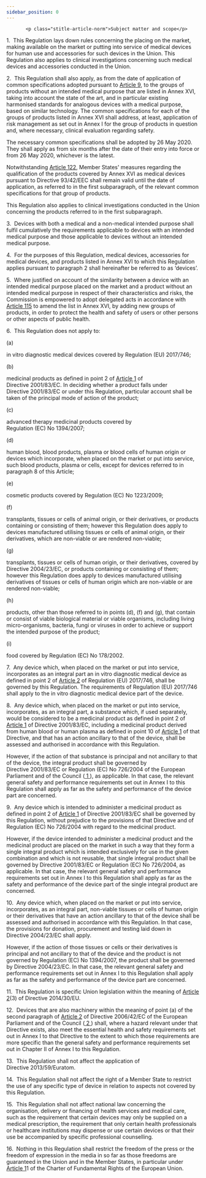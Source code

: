 ```yaml
---
sidebar_position: 0
---
```

           <p class="stitle-article-norm">Subject matter and scope</p>
   <p class="norm">1.&nbsp;&nbsp;This Regulation lays down rules 
concerning the placing on the market, making available on the market or 
putting into service of medical devices for human use and accessories 
for such devices in the Union. This Regulation also applies to clinical 
investigations concerning such medical devices and accessories conducted
 in the Union.</p>
   <p class="norm">2.&nbsp;&nbsp;This Regulation shall also apply, as 
from the date of application of common specifications adopted pursuant 
to <a href='../CHAPTER II/Article 9 - Common specifications'> Article 9</a>, to the groups of products without an intended medical
 purpose that are listed in Annex&nbsp;XVI, taking into account the 
state of the art, and in particular existing harmonised standards for 
analogous devices with a medical purpose, based on similar technology. 
The common specifications for each of the groups of products listed in 
Annex&nbsp;XVI shall address, at least, application of risk management 
as set out in Annex&nbsp;I for the group of products in question and, 
where necessary, clinical evaluation regarding safety.</p>
   <p class="norm">The necessary common specifications shall be adopted 
by 26 May 2020. They shall apply as from six months after the date of 
their entry into force or from 26 May 2020, whichever is the latest.</p>
   <p class="norm">Notwithstanding <a href='../CHAPTER X/Article 122 - Repeal'> Article 122</a>, Member&nbsp;States'
 measures regarding the qualification of the products covered by 
Annex&nbsp;XVI as medical devices pursuant to Directive&nbsp;93/42/EEC 
shall remain valid until the date of application, as referred to in the 
first subparagraph, of the relevant common specifications for that group
 of products.</p>
   <p class="norm">This Regulation also applies to clinical 
investigations conducted in the Union concerning the products referred 
to in the first subparagraph.</p>
   <p class="norm">3.&nbsp;&nbsp;Devices with both a medical and a 
non-medical intended purpose shall fulfil cumulatively the requirements 
applicable to devices with an intended medical purpose and those 
applicable to devices without an intended medical purpose.</p>
   <p class="norm">4.&nbsp;&nbsp;For the purposes of this Regulation, 
medical devices, accessories for medical devices, and products listed in
 Annex&nbsp;XVI to which this Regulation applies pursuant to 
paragraph&nbsp;2 shall hereinafter be referred to as ‘devices’.</p>
   <p class="norm">5.&nbsp;&nbsp;Where justified on account of the 
similarity between a device with an intended medical purpose placed on 
the market and a product without an intended medical purpose in respect 
of their characteristics and risks, the Commission is empowered to adopt
 delegated acts in accordance with <a href='../CHAPTER X/Article 115 - Exercise of the delegation'> Article 115</a> to amend the list in
 Annex&nbsp;XVI, by adding new groups of products, in order to protect 
the health and safety of users or other persons or other aspects of 
public health.</p>
   <p class="norm">6.&nbsp;&nbsp;This Regulation does not apply to:</p>
   <div class="grid-container grid-list">
      <div class="list grid-list-column-1">
         <span>(a)&nbsp;</span>
      </div>
      <div class="grid-list-column-2">
         <p class="norm">
            <span class="italics">in vitro</span> diagnostic medical devices covered by Regulation&nbsp;(EU)&nbsp;2017/746;</p>
      </div>
   </div>
   <div class="grid-container grid-list">
      <div class="list grid-list-column-1">
         <span>(b)&nbsp;</span>
      </div>
      <div class="grid-list-column-2">
         <p class="norm">medicinal products as defined in point&nbsp;2 
of <a href='../CHAPTER I/Article 1 - Subject matter and scope'> Article 1</a> of Directive&nbsp;2001/83/EC. In deciding whether a 
product falls under Directive&nbsp;2001/83/EC or under this Regulation, 
particular account shall be taken of the principal mode of action of the
 product;</p>
      </div>
   </div>
   <div class="grid-container grid-list">
      <div class="list grid-list-column-1">
         <span>(c)&nbsp;</span>
      </div>
      <div class="grid-list-column-2">
         <p class="norm">advanced therapy medicinal products covered by Regulation&nbsp;(EC)&nbsp;No&nbsp;1394/2007;</p>
      </div>
   </div>
   <div class="grid-container grid-list">
      <div class="list grid-list-column-1">
         <span>(d)&nbsp;</span>
      </div>
      <div class="grid-list-column-2">
         <p class="norm">human blood, blood products, plasma or blood 
cells of human origin or devices which incorporate, when placed on the 
market or put into service, such blood products, plasma or cells, except
 for devices referred to in paragraph&nbsp;8 of this Article;</p>
      </div>
   </div>
   <div class="grid-container grid-list">
      <div class="list grid-list-column-1">
         <span>(e)&nbsp;</span>
      </div>
      <div class="grid-list-column-2">
         <p class="norm">cosmetic products covered by Regulation&nbsp;(EC)&nbsp;No&nbsp;1223/2009;</p>
      </div>
   </div>
   <div class="grid-container grid-list">
      <div class="list grid-list-column-1">
         <span>(f)&nbsp;</span>
      </div>
      <div class="grid-list-column-2">
         <p class="norm">transplants, tissues or cells of animal origin,
 or their derivatives, or products containing or consisting of them; 
however this Regulation does apply to devices manufactured utilising 
tissues or cells of animal origin, or their derivatives, which are 
non-viable or are rendered non-viable;</p>
      </div>
   </div>
   <div class="grid-container grid-list">
      <div class="list grid-list-column-1">
         <span>(g)&nbsp;</span>
      </div>
      <div class="grid-list-column-2">
         <p class="norm">transplants, tissues or cells of human origin, 
or their derivatives, covered by Directive&nbsp;2004/23/EC, or products 
containing or consisting of them; however this Regulation does apply to 
devices manufactured utilising derivatives of tissues or cells of human 
origin which are non-viable or are rendered non-viable;</p>
      </div>
   </div>
   <div class="grid-container grid-list">
      <div class="list grid-list-column-1">
         <span>(h)&nbsp;</span>
      </div>
      <div class="grid-list-column-2">
         <p class="norm">products, other than those referred to in 
points (d), (f) and (g), that contain or consist of viable biological 
material or viable organisms, including living micro-organisms, 
bacteria, fungi or viruses in order to achieve or support the intended 
purpose of the product;</p>
      </div>
   </div>
   <div class="grid-container grid-list">
      <div class="list grid-list-column-1">
         <span>(i)&nbsp;</span>
      </div>
      <div class="grid-list-column-2">
         <p class="norm">food covered by Regulation (EC)&nbsp;No&nbsp;178/2002.</p>
      </div>
   </div>
   <p class="norm">7.&nbsp;&nbsp;Any device which, when placed on the market or put into service, incorporates as an integral part an <span class="italics">in vitro</span>
 diagnostic medical device as defined in point&nbsp;2 of <a href='../CHAPTER I/Article 2 - Definitions'> Article 2</a> 
of Regulation&nbsp;(EU)&nbsp;2017/746, shall be governed by this 
Regulation. The requirements of Regulation&nbsp;(EU)&nbsp;2017/746 shall
 apply to the <span class="italics">in vitro</span> diagnostic medical device part of the device.</p>
   <p class="norm">8.&nbsp;&nbsp;Any device which, when placed on the 
market or put into service, incorporates, as an integral part, a 
substance which, if used separately, would be considered to be a 
medicinal product as defined in point&nbsp;2 of <a href='../CHAPTER I/Article 1 - Subject matter and scope'> Article 1</a> of 
Directive&nbsp;2001/83/EC, including a medicinal product derived from 
human blood or human plasma as defined in point&nbsp;10 of 
<a href='../CHAPTER I/Article 1 - Subject matter and scope'> Article 1</a> of that Directive, and that has an action ancillary to 
that of the device, shall be assessed and authorised in accordance with 
this Regulation.</p>
   <p class="norm">However, if the action of that substance is principal
 and not ancillary to that of the device, the integral product shall be 
governed by Directive&nbsp;2001/83/EC or 
Regulation&nbsp;(EC)&nbsp;No&nbsp;726/2004 of the European Parliament 
and of the Council&nbsp;(<a href="#E0001" id="src.E0001">
         <span class="superscript">1</span>
      </a>), as applicable. In that case, the relevant general safety 
and performance requirements set out in Annex&nbsp;I to this Regulation 
shall apply as far as the safety and performance of the device part are 
concerned.</p>
   <p class="norm">9.&nbsp;&nbsp;Any device which is intended to 
administer a medicinal product as defined in point&nbsp;2 of 
<a href='../CHAPTER I/Article 1 - Subject matter and scope'> Article 1</a> of Directive&nbsp;2001/83/EC shall be governed by this 
Regulation, without prejudice to the provisions of that 
Directive&nbsp;and of Regulation&nbsp;(EC)&nbsp;No&nbsp;726/2004 with 
regard to the medicinal product.</p>
   <p class="norm">However, if the device intended to administer a 
medicinal product and the medicinal product are placed on the market in 
such a way that they form a single integral product which is intended 
exclusively for use in the given combination and which is not reusable, 
that single integral product shall be governed by 
Directive&nbsp;2001/83/EC or Regulation&nbsp;(EC)&nbsp;No&nbsp;726/2004,
 as applicable. In that case, the relevant general safety and 
performance requirements set out in Annex&nbsp;I to this Regulation 
shall apply as far as the safety and performance of the device part of 
the single integral product are concerned.</p>
   <p class="norm">10.&nbsp;&nbsp;Any device which, when placed on the 
market or put into service, incorporates, as an integral part, 
non-viable tissues or cells of human origin or their derivatives that 
have an action ancillary to that of the device shall be assessed and 
authorised in accordance with this Regulation. In that case, the 
provisions for donation, procurement and testing laid down in 
Directive&nbsp;2004/23/EC shall apply.</p>
   <p class="norm">However, if the action of those tissues or cells or 
their derivatives is principal and not ancillary to that of the device 
and the product is not governed by 
Regulation&nbsp;(EC)&nbsp;No&nbsp;1394/2007, the product shall be 
governed by Directive&nbsp;2004/23/EC. In that case, the relevant 
general safety and performance requirements set out in Annex&nbsp;I to 
this Regulation shall apply as far as the safety and performance of the 
device part are concerned.</p>
   <p class="norm">11.&nbsp;&nbsp;This Regulation is specific Union 
legislation within the meaning of <a href='../CHAPTER I/Article 2 - Definitions'> Article 2</a>(3) of 
Directive&nbsp;2014/30/EU.</p>
   <p class="norm">12.&nbsp;&nbsp;Devices that are also machinery within
 the meaning of point&nbsp;(a) of the second paragraph&nbsp;of 
<a href='../CHAPTER I/Article 2 - Definitions'> Article 2</a> of Directive&nbsp;2006/42/EC of the European Parliament 
and of the Council&nbsp;(<a href="#E0002" id="src.E0002">
         <span class="superscript">2</span>
      </a>) shall, where a hazard relevant under that 
Directive&nbsp;exists, also meet the essential health and safety 
requirements set out in Annex&nbsp;I to that Directive&nbsp;to the 
extent to which those requirements are more specific than the general 
safety and performance requirements set out in Chapter&nbsp;II of 
Annex&nbsp;I to this Regulation.</p>
   <p class="norm">13.&nbsp;&nbsp;This Regulation shall not affect the application of Directive&nbsp;2013/59/Euratom.</p>
   <p class="norm">14.&nbsp;&nbsp;This Regulation shall not affect the 
right of a Member&nbsp;State to restrict the use of any specific type of
 device in relation to aspects not covered by this Regulation.</p>
   <p class="norm">15.&nbsp;&nbsp;This Regulation shall not affect 
national law concerning the organisation, delivery or financing of 
health services and medical care, such as the requirement that certain 
devices may only be supplied on a medical prescription, the requirement 
that only certain health professionals or healthcare institutions may 
dispense or use certain devices or that their use be accompanied by 
specific professional counselling.</p>
   <p class="norm">16.&nbsp;&nbsp;Nothing in this Regulation shall 
restrict the freedom of the press or the freedom of expression in the 
media in so far as those freedoms are guaranteed in the Union and in the
 Member&nbsp;States, in particular under <a href='../CHAPTER I/Article 1 - Subject matter and scope'> Article 1</a>1 of the Charter 
of Fundamental Rights of the European Union.</p>